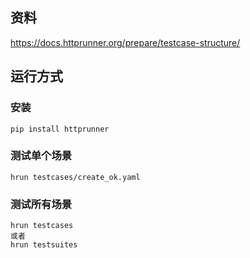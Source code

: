 ## 资料

https://docs.httprunner.org/prepare/testcase-structure/

## 运行方式

### 安装
```
pip install httprunner
```

### 测试单个场景
```
hrun testcases/create_ok.yaml
```

### 测试所有场景
```
hrun testcases
或者
hrun testsuites
```
